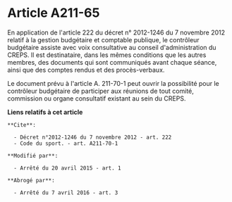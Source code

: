 # Article A211-65

En application de l'article 222 du décret n° 2012-1246 du 7 novembre 2012 relatif à la gestion budgétaire et comptable
publique, le contrôleur budgétaire assiste avec voix consultative au conseil d'administration du CREPS. Il est destinataire,
dans les mêmes conditions que les autres membres, des documents qui sont communiqués avant chaque séance, ainsi que des
comptes rendus et des procès-verbaux. 

Le document prévu à l'article A. 211-70-1 peut ouvrir la possibilité pour le contrôleur budgétaire de participer aux réunions
de tout comité, commission ou organe consultatif existant au sein du CREPS.

**Liens relatifs à cet article**

	**Cite**:

	  - Décret n°2012-1246 du 7 novembre 2012 - art. 222
	  - Code du sport. - art. A211-70-1

	**Modifié par**:

	  - Arrêté du 20 avril 2015 - art. 1

	**Abrogé par**:

	  - Arrêté du 7 avril 2016 - art. 3
